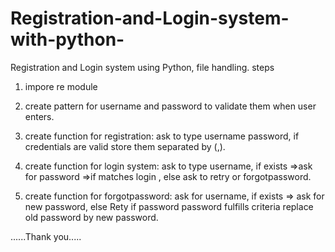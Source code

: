 # Registration-and-Login-system-with-python-
Registration and Login system using Python, file handling.
steps 
1) impore re module
2) create pattern for username and password to validate them when user enters.
3) create function for registration:
      ask  to type username password, if credentials are valid store them separated by (,).
      
4) create function for login system:
      ask to type username, if exists =>ask for password  =>if matches login , else ask to retry or forgotpassword.
5) create function for forgotpassword:
      ask for username, if exists => ask for new password, else Rety
                          if password password fulfills criteria 
                            replace old password by new password.
                            
                            
 ......Thank you.....
